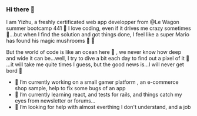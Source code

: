 ### Hi there 👋

I am Yizhu, a freshly certificated web app developper from @Le Wagon summer bootcamp 441 🤩
I love coding, even if it drives me crazy sometimes🤯...but when I find the solution and got things done, I feel like a super Mario has found his magic mushrooms 🌟 🌟

But the world of code is like an ocean here 🌊 , we never know how deep and wide it can be...well, I try to dive a bit each day to find out a pixel of it 🍰 ...it will take me quite times I guess, but the good news is...I will never get bord 🌈

- 🔭 I’m currently working on a small gamer platform , an e-commerce shop sample, help to fix some bugs of an app 
- 🌱 I’m currently learning react, and tests for rails, and things catch my eyes from newsletter or forums...
- 🤔 I’m looking for help with almost everthing I don't understand, and a job 
